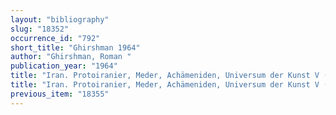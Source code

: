 ```yaml
---
layout: "bibliography"
slug: "18352"
occurrence_id: "792"
short_title: "Ghirshman 1964"
author: "Ghirshman, Roman "
publication_year: "1964"
title: "Iran. Protoiranier, Meder, Achämeniden, Universum der Kunst V (München)"
title: "Iran. Protoiranier, Meder, Achämeniden, Universum der Kunst V (München)"
previous_item: "18355"
---
```

